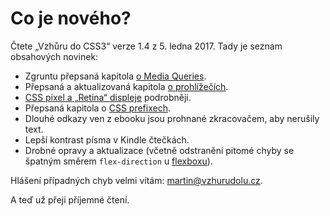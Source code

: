 # Co je nového? 

Čtete „Vzhůru do CSS3“ verze 1.4 z 5. ledna 2017. Tady je seznam obsahových novinek:

- Zgruntu přepsaná kapitola [o Media Queries](css3-media-queries.md).
- Přepsaná a aktualizovaná kapitola [o prohlížečích](prohlizece.md).
- [CSS pixel a „Retina“ displeje](css-pixel.md) podrobněji.
- Přepsaná kapitola o [CSS prefixech](prefix.md).
- Dlouhé odkazy ven z ebooku jsou prohnané zkracovačem, aby nerušily text.
- Lepší kontrast písma v Kindle čtečkách.
- Drobné opravy a aktualizace (včetně odstranění pitomé chyby se špatným směrem `flex-direction` u [flexboxu](css3-flexbox-kontejner.md)).

Hlášení případných chyb velmi vítám: [martin@vzhurudolu.cz](mailto:martin@vzhurudolu.cz).  

A teď už přeji příjemné čtení.


